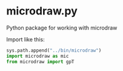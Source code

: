 # microdraw.py
Python package for working with microdraw

Import like this:

```python
sys.path.append("../bin/microdraw")
import microdraw as mic
from microdraw import gpT
```
